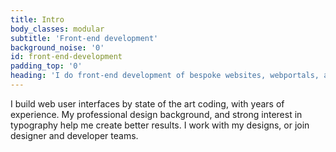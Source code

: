 ```yaml
---
title: Intro
body_classes: modular
subtitle: 'Front-end development'
background_noise: '0'
id: front-end-development
padding_top: '0'
heading: 'I do front-end development of bespoke websites, webportals, and webshops with high design-fidelity'
---
```


I build web user interfaces by state of the art coding, with years of experience. My professional design background, and strong interest in typography help me create better results. I work with my designs, or join designer and developer teams.

